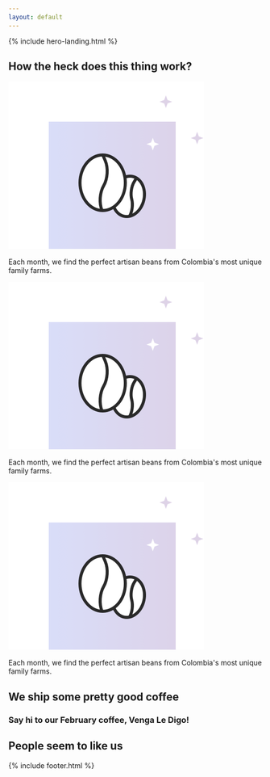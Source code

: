 ```yaml
---
layout: default
---
```


{% include hero-landing.html %}

<div class="outer">
    <div class="inner">
        <h2>How the heck does this thing work?</h2>
        <div class="center">
            <div class="box">
                <img src="/assets/images/qcc-landing-hdtw-1@2x.png" title="" />
                <p>Each month, we find the perfect artisan beans from Colombia's most unique family farms.</p>
            </div>
            <div class="box">
                <img src="/assets/images/qcc-landing-hdtw-1@2x.png" title="" />
                <p>Each month, we find the perfect artisan beans from Colombia's most unique family farms.</p>
            </div>
            <div class="box">
                <img src="/assets/images/qcc-landing-hdtw-1@2x.png" title="" />
                <p>Each month, we find the perfect artisan beans from Colombia's most unique family farms.</p>
            </div>
        </div>
    </div>
</div>

<div class="outer">
    <div class="inner">
        <h2>We ship some pretty good coffee</h2>
        <div class="center">
            <h3>Say hi to our February coffee, Venga Le Digo!</h3>
        </div>
    </div>
</div>

<div class="outer">
    <div class="inner">
        <h2>People seem to like us</h2>
        <div class="center">
        </div>
    </div>
</div>

{% include footer.html %}

